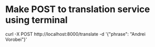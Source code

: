 # Make POST to translation service using terminal
curl -X POST http://localhost:8000/translate -d '{"phrase": "Andrei Vorobei"}'
